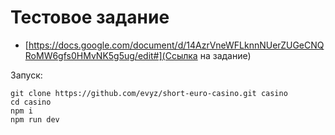 # Тестовое задание

- [https://docs.google.com/document/d/14AzrVneWFLknnNUerZUGeCNQRoMW6gfs0HMvNK5g5ug/edit#](Ссылка на задание)


Запуск: 

```
git clone https://github.com/evyz/short-euro-casino.git casino
cd casino
npm i 
npm run dev 
```